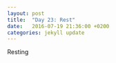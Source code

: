 ```yaml
---
layout: post
title:  "Day 23: Rest"
date:   2016-07-19 21:36:00 +0200
categories: jekyll update
---
```


Resting
